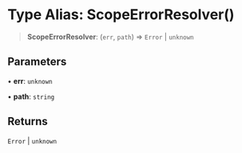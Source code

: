 # Type Alias: ScopeErrorResolver()

> **ScopeErrorResolver**: (`err`, `path`) => `Error` \| `unknown`

## Parameters

• **err**: `unknown`

• **path**: `string`

## Returns

`Error` \| `unknown`
